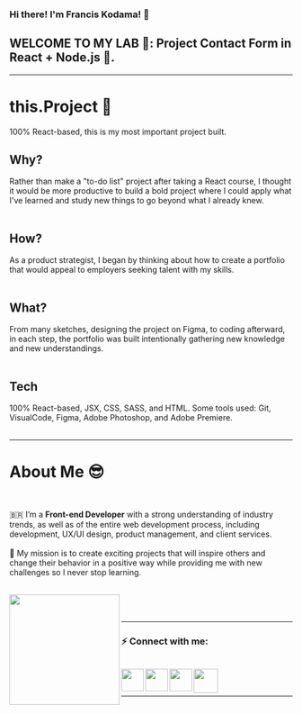 ### Hi there! I'm Francis Kodama! 👋

## WELCOME TO MY LAB 🧪: Project Contact Form in React + Node.js 🚀.

<hr />

# this.Project 📖

100% React-based, this is my most important project built.

## Why?

Rather than make a "to-do list" project after taking a React course, I thought it would be more productive to build a bold project where I could apply what I've learned and study new things to go beyond what I already knew.
</br>
</br>

## How?

As a product strategist, I began by thinking about how to create a portfolio that would appeal to employers seeking talent with my skills.
</br>
</br>

## What?

From many sketches, designing the project on Figma, to coding afterward, in each step, the portfolio was built intentionally gathering new knowledge and new understandings.
</br>
</br>

## Tech

100% React-based, JSX, CSS, SASS, and HTML. Some tools used: Git, VisualCode, Figma, Adobe Photoshop, and Adobe Premiere.
</br>
</br>

<hr />

# About Me 😎

<br />

🇧🇷 I’m a **Front-end Developer** with a strong understanding of industry trends, as well as of the entire web development process, including development, UX/UI design, product management, and client services.
</br>
</br>
🚀 My mission is to create exciting projects that will inspire others and change their behavior in a positive way while providing me with new challenges so I never stop learning.
</br>
</br>

<a href="https://www.fkodama.com/" target="_blank">
<img align="left" width="196px" src="https://www.fkodama.com/_permanent/git/portfolio.svg"  />
</a>

</br>
</br>

<hr />

### ⚡ Connect with me:

<br />
<a href="https://www.fkodama.com/" target="_blank">
<img align="left" width="40px" src="https://www.fkodama.com/_permanent/git/website.svg"  />
</a>

<a href="https://www.linkedin.com/in/kodama/" target="_blank">
  <img align="left" width="40px" src="https://www.fkodama.com/_permanent/git/linkedin.svg"  />
</a>
<a href="https://www.instagram.com" target="_blank">
  <img align="left" width="40px" src="https://www.fkodama.com/_permanent/git/instagram.svg"  />
</a>
<a href="mailto:fk@fkodama.com">
  <img align="left" width="43px" src="https://www.fkodama.com/_permanent/git/email.svg" />
</a>

</br>
</br>

<hr />
